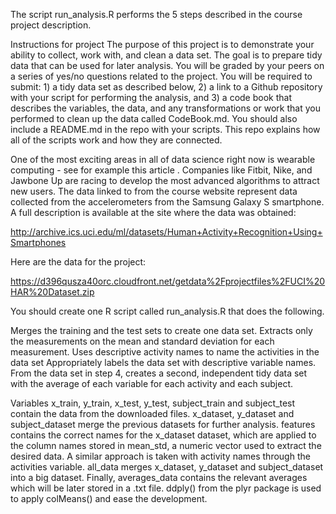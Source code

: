 The script run_analysis.R performs the 5 steps described in the course project description.

Instructions for project
The purpose of this project is to demonstrate your ability to collect, work with, and clean a data set. The goal is to prepare tidy data that can be used for later analysis. You will be graded by your peers on a series of yes/no questions related to the project. You will be required to submit: 1) a tidy data set as described below, 2) a link to a Github repository with your script for performing the analysis, and 3) a code book that describes the variables, the data, and any transformations or work that you performed to clean up the data called CodeBook.md. You should also include a README.md in the repo with your scripts. This repo explains how all of the scripts work and how they are connected.

One of the most exciting areas in all of data science right now is wearable computing - see for example this article . Companies like Fitbit, Nike, and Jawbone Up are racing to develop the most advanced algorithms to attract new users. The data linked to from the course website represent data collected from the accelerometers from the Samsung Galaxy S smartphone. A full description is available at the site where the data was obtained:

http://archive.ics.uci.edu/ml/datasets/Human+Activity+Recognition+Using+Smartphones

Here are the data for the project:

https://d396qusza40orc.cloudfront.net/getdata%2Fprojectfiles%2FUCI%20HAR%20Dataset.zip

You should create one R script called run_analysis.R that does the following.

Merges the training and the test sets to create one data set.
Extracts only the measurements on the mean and standard deviation for each measurement.
Uses descriptive activity names to name the activities in the data set
Appropriately labels the data set with descriptive variable names.
From the data set in step 4, creates a second, independent tidy data set with the average of each variable for each activity and each subject.

Variables
x_train, y_train, x_test, y_test, subject_train and subject_test contain the data from the downloaded files.
x_dataset, y_dataset and subject_dataset merge the previous datasets for further analysis.
features contains the correct names for the x_dataset dataset, which are applied to the column names stored in mean_std, a numeric vector used to extract the desired data.
A similar approach is taken with activity names through the activities variable.
all_data merges x_dataset, y_dataset and subject_dataset into a big dataset.
Finally, averages_data contains the relevant averages which will be later stored in a .txt file. ddply() from the plyr package is used to apply colMeans() and ease the development.